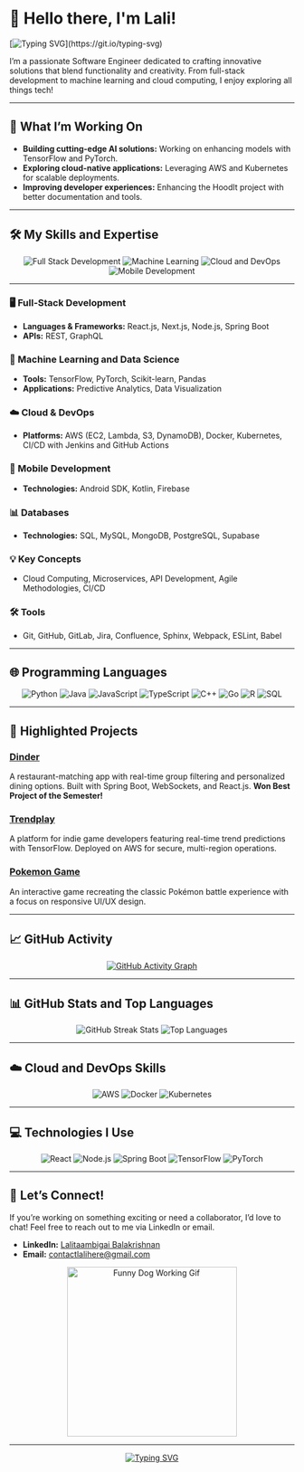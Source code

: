 # 👋 Hello there, I'm Lali!

[![Typing SVG](https://readme-typing-svg.demolab.com/?lines=Welcome+to+my+GitHub+Profile!;Let’s+build+something+awesome!)](https://git.io/typing-svg)


I’m a passionate Software Engineer dedicated to crafting innovative solutions that blend functionality and creativity. From full-stack development to machine learning and cloud computing, I enjoy exploring all things tech!

---

## 🚀 What I’m Working On

- **Building cutting-edge AI solutions:** Working on enhancing models with TensorFlow and PyTorch.
- **Exploring cloud-native applications:** Leveraging AWS and Kubernetes for scalable deployments.
- **Improving developer experiences:** Enhancing the Hoodlt project with better documentation and tools.

---

## 🛠️ My Skills and Expertise

<div align="center">
    <img src="https://img.shields.io/badge/Full_Stack_Dev-React%2C%20Next.js%2C%20Node.js%2C%20Spring_Boot-blue?style=for-the-badge&logo=javascript" alt="Full Stack Development" />
    <img src="https://img.shields.io/badge/Machine_Learning-TensorFlow%2C%20PyTorch%2C%20Scikit_learn-orange?style=for-the-badge&logo=python" alt="Machine Learning" />
    <img src="https://img.shields.io/badge/Cloud_%26_DevOps-AWS%2C%20Docker%2C%20Kubernetes-lightgrey?style=for-the-badge&logo=amazon-aws" alt="Cloud and DevOps" />
    <img src="https://img.shields.io/badge/Mobile_Dev-Android%2C%20Kotlin-green?style=for-the-badge&logo=android" alt="Mobile Development" />
</div>

---

### 🖥️ Full-Stack Development
- **Languages & Frameworks:** React.js, Next.js, Node.js, Spring Boot
- **APIs:** REST, GraphQL

### 🤖 Machine Learning and Data Science
- **Tools:** TensorFlow, PyTorch, Scikit-learn, Pandas
- **Applications:** Predictive Analytics, Data Visualization

### ☁️ Cloud & DevOps
- **Platforms:** AWS (EC2, Lambda, S3, DynamoDB), Docker, Kubernetes, CI/CD with Jenkins and GitHub Actions

### 📱 Mobile Development
- **Technologies:** Android SDK, Kotlin, Firebase

### 📊 Databases
- **Technologies:** SQL, MySQL, MongoDB, PostgreSQL, Supabase

### 💡 Key Concepts
- Cloud Computing, Microservices, API Development, Agile Methodologies, CI/CD

### 🛠️ Tools
- Git, GitHub, GitLab, Jira, Confluence, Sphinx, Webpack, ESLint, Babel

---

## 🌐 Programming Languages

<div align="center">
    <img src="https://img.shields.io/badge/Python-3776AB?style=for-the-badge&logo=python&logoColor=white" alt="Python" />
    <img src="https://img.shields.io/badge/Java-007396?style=for-the-badge&logo=java&logoColor=white" alt="Java" />
    <img src="https://img.shields.io/badge/JavaScript-F7DF1E?style=for-the-badge&logo=javascript&logoColor=black" alt="JavaScript" />
    <img src="https://img.shields.io/badge/TypeScript-3178C6?style=for-the-badge&logo=typescript&logoColor=white" alt="TypeScript" />
    <img src="https://img.shields.io/badge/C++-00599C?style=for-the-badge&logo=c%2B%2B&logoColor=white" alt="C++" />
    <img src="https://img.shields.io/badge/Go-00ADD8?style=for-the-badge&logo=go&logoColor=white" alt="Go" />
    <img src="https://img.shields.io/badge/R-276DC3?style=for-the-badge&logo=r&logoColor=white" alt="R" />
    <img src="https://img.shields.io/badge/SQL-4479A1?style=for-the-badge&logo=postgresql&logoColor=white" alt="SQL" />
</div>

---

## 🌟 Highlighted Projects

### [Dinder](https://github.com/lalicodes/dinder)  
A restaurant-matching app with real-time group filtering and personalized dining options. Built with Spring Boot, WebSockets, and React.js. **Won Best Project of the Semester!**

### [Trendplay](https://github.com/lalicodes/trendplay)  
A platform for indie game developers featuring real-time trend predictions with TensorFlow. Deployed on AWS for secure, multi-region operations.

### [Pokemon Game](https://github.com/lalicodes/PokemonGame)  
An interactive game recreating the classic Pokémon battle experience with a focus on responsive UI/UX design.

---

## 📈 GitHub Activity

<div align="center">
  <a href="https://github-readme-activity-graph.cyclic.app">
    <img src="https://github-readme-activity-graph.vercel.app/graph?username=lalicodes&bg_color=1f1f1f&color=58a6ff&line=58a6ff&point=ffffff&area=true&hide_border=true" alt="GitHub Activity Graph">
  </a>
</div>

---

## 📊 GitHub Stats and Top Languages

<div align="center">
  <img src="https://github-readme-streak-stats.herokuapp.com/?user=lalicodes&theme=github-dark-blue&hide_border=true" alt="GitHub Streak Stats" />
  <img src="https://github-readme-stats.vercel.app/api/top-langs/?username=lalicodes&layout=compact&theme=github_dark&hide_border=true" alt="Top Languages" />
</div>

---

## ☁️ Cloud and DevOps Skills

<div align="center">
    <img src="https://img.shields.io/badge/AWS-232F3E?style=for-the-badge&logo=amazon-aws&logoColor=white" alt="AWS" />
    <img src="https://img.shields.io/badge/Docker-2496ED?style=for-the-badge&logo=docker&logoColor=white" alt="Docker" />
    <img src="https://img.shields.io/badge/Kubernetes-326CE5?style=for-the-badge&logo=kubernetes&logoColor=white" alt="Kubernetes" />
</div>

---

## 💻 Technologies I Use

<div align="center">
    <img src="https://img.shields.io/badge/React-61DAFB?style=for-the-badge&logo=react&logoColor=black" alt="React" />
    <img src="https://img.shields.io/badge/Node.js-339933?style=for-the-badge&logo=node.js&logoColor=white" alt="Node.js" />
    <img src="https://img.shields.io/badge/Spring_Boot-6DB33F?style=for-the-badge&logo=spring-boot&logoColor=white" alt="Spring Boot" />
    <img src="https://img.shields.io/badge/TensorFlow-FF6F00?style=for-the-badge&logo=tensorflow&logoColor=white" alt="TensorFlow" />
    <img src="https://img.shields.io/badge/PyTorch-EE4C2C?style=for-the-badge&logo=pytorch&logoColor=white" alt="PyTorch" />
</div>

---

## 🎯 Let’s Connect!

If you’re working on something exciting or need a collaborator, I’d love to chat! Feel free to reach out to me via LinkedIn or email.

- **LinkedIn:** [Lalitaambigai Balakrishnan](https://www.linkedin.com/in/lalitaambigai-balakrishnan-a5138b263/)  
- **Email:** [contactlalihere@gmail.com](mailto:contactlalihere@gmail.com)

<div align="center">
    <img src="https://media.tenor.com/5BvD9YhE9H4AAAAC/dog-working.gif" alt="Funny Dog Working Gif" width="300" />
</div>

---

<div align="center">
    <a href="https://git.io/typing-svg">
        <img src="https://readme-typing-svg.demolab.com/?lines=Thanks+for+visiting+my+profile!;Let’s+build+the+future+together!" alt="Typing SVG">
    </a>
</div>
